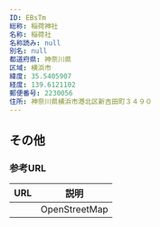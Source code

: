 ```yaml
---
ID: EBsTm
総称: 稲荷神社
名称: 稲荷社
名称読み: null
別名: null
都道府県: 神奈川県
区域: 横浜市
緯度: 35.5405907
経度: 139.6121102
郵便番号: 2230056
住所: 神奈川県横浜市港北区新吉田町３４９０
---
```


## その他

### 参考URL

| URL | 説明          |
| --- | ------------- |
|     | OpenStreetMap |
